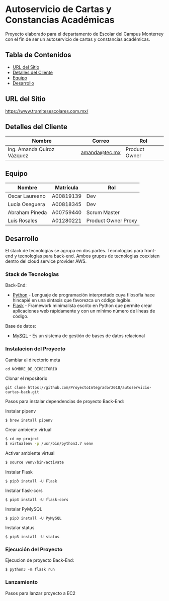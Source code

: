 # Autoservicio de Cartas y Constancias Académicas

Proyecto elaborado para el departamento de Escolar del Campus Monterrey con el fin de ser un autoservicio de cartas y constancias académicas.

## Tabla de Contenidos
* [URL del Sitio](#URL-del-Sitio)
* [Detalles del Cliente](#Detalles-del-Cliente)
* [Equipo](#Equipo)
* [Desarrollo](#Desarrollo)

## URL del Sitio
https://www.tramitesescolares.com.mx/

## Detalles del Cliente
Nombre | Correo | Rol
------ | ------ | ---
Ing. Amanda Quiroz Vázquez | amanda@tec.mx | Product Owner

## Equipo
Nombre | Matrícula | Rol
------ | --------- | ---
Oscar Laureano | A00819139 | Dev
Lucía Oseguera | A00818345 | Dev
Abraham Pineda | A00759440 | Scrum Master
Luis Rosales   | A01280221 | Product Owner Proxy

## Desarrollo

El stack de tecnologias se agrupa en dos partes. Tecnologias para front-end y tecnologias para back-end. Ambos grupos de tecnologias coexisten dentro del cloud service provider AWS.

### Stack de Tecnologías

Back-End:
* [Python](https://www.python.org) - Lenguaje de programación interpretado cuya filosofía hace hincapié en una sintaxis que favorezca un código legible.
* [Flask](http://flask.pocoo.org) - Framework minimalista escrito en Python que permite crear aplicaciones web rápidamente y con un mínimo número de líneas de código.

Base de datos:
* [MySQL](https://www.mysql.com) - Es un sistema de gestión de bases de datos relacional 

### Instalacion del Proyecto

Cambiar al directorio meta
```
cd NOMBRE_DE_DIRECTORIO
```

Clonar el repositorio
```
git clone https://github.com/ProyectoIntegrador2018/autoservicio-cartas-back.git
```

Pasos para instalar dependencias de proyecto Back-End:

Instalar pipenv 

```sh
$ brew install pipenv
```

Crear ambiente virtual

```sh
$ cd my-project
$ virtualenv -p /usr/bin/python3.7 venv
```

Activar ambiente virtual

```sh
$ source venv/bin/activate
```

Instalar Flask
```
$ pip3 install -U Flask
```

Instalar flask-cors
```
$ pip3 install -U flask-cors
```

Instalar PyMySQL
```
$ pip3 install -U PyMySQL
```

Instalar status
```
$ pip3 install -U status
```

### Ejecución del Proyecto

Ejecucion de proyecto Back-End:
```
$ python3 -m flask run
```

### Lanzamiento

Pasos para lanzar proyecto a EC2




